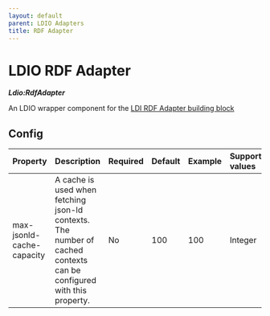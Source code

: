 ```yaml
---
layout: default
parent: LDIO Adapters
title: RDF Adapter
---
```


# LDIO RDF Adapter

***Ldio:RdfAdapter***

An LDIO wrapper component for the [LDI RDF Adapter building block](../../core/ldi-adapters/rdf-adapter)

## Config


| Property                  | Description                                                                                                           | Required | Default | Example | Supported values |
|:--------------------------|:----------------------------------------------------------------------------------------------------------------------|:---------|:--------|:--------|:-----------------|
| max-jsonld-cache-capacity | A cache is used when fetching json-ld contexts. The number of cached contexts can be configured with this property.   | No       | 100     | 100     | Integer          |